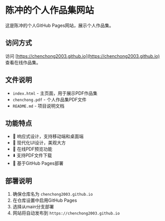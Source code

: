 # 陈冲的个人作品集网站

这是陈冲的个人GitHub Pages网站，展示个人作品集。

## 访问方式

访问 [https://chenchong2003.github.io](https://chenchong2003.github.io) 查看在线作品集。

## 文件说明

- `index.html` - 主页面，用于展示PDF作品集
- `chenchong.pdf` - 个人作品集PDF文件
- `README.md` - 项目说明文档

## 功能特点

- 📱 响应式设计，支持移动端和桌面端
- 🎨 现代化UI设计，美观大方
- 📄 在线PDF预览功能
- ⬇️ 支持PDF文件下载
- 🚀 基于GitHub Pages部署

## 部署说明

1. 确保仓库名为 `chenchong2003.github.io`
2. 在仓库设置中启用GitHub Pages
3. 选择从main分支部署
4. 网站将自动发布到 `https://chenchong2003.github.io`